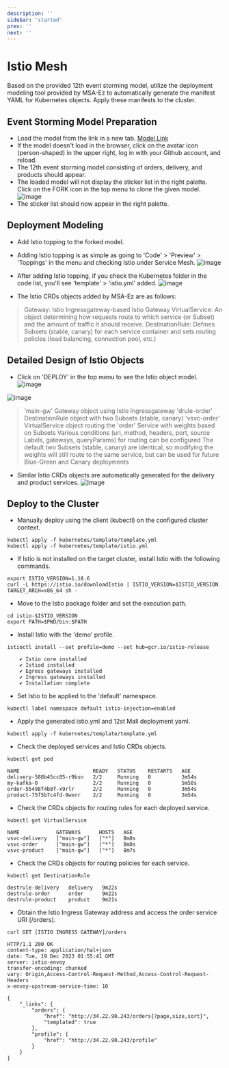 ```yaml
---
description: ''
sidebar: 'started'
prev: ''
next: ''
---
```

# Istio Mesh

Based on the provided 12th event storming model, utilize the deployment modeling tool provided by MSA-Ez to automatically generate the manifest YAML for Kubernetes objects. Apply these manifests to the cluster.


## Event Storming Model Preparation

- Load the model from the link in a new tab.
[Model Link](https://www.msaez.io/#/storming/mallbasic-for-ops)
- If the model doesn't load in the browser, click on the avatar icon (person-shaped) in the upper right, log in with your Github account, and reload.
- The 12th event storming model consisting of orders, delivery, and products should appear. 
- The loaded model will not display the sticker list in the right palette. Click on the FORK icon in the top menu to clone the given model.
![image](https://github.com/acmexii/demo/assets/35618409/1e16e849-7ae9-4b33-b39c-db4ef0939507)
- The sticker list should now appear in the right palette.

## Deployment Modeling

- Add Istio topping to the forked model.
- Adding Istio topping is as simple as going to 'Code' > 'Preview' > 'Toppings' in the menu and checking Istio under Service Mesh.
![image](https://github.com/acmexii/demo/assets/35618409/4dfd204a-39c0-4f34-a2e6-d14802cd5d7b)

- After adding Istio topping, if you check the Kubernetes folder in the code list, you'll see 'template' > 'istio.yml' added.
![image](https://github.com/acmexii/demo/assets/35618409/5ed07284-52d9-4058-82e4-40c343d41b3f)
- The Istio CRDs objects added by MSA-Ez are as follows:
> Gateway: Istio Ingressgateway-based Istio Gateway 
> VirtualService: An object determining how requests route to which service (or Subset) and the amount of traffic it should receive.
> DestinationRule: Defines Subsets (stable, canary) for each service container and sets routing policies (load balancing, connection pool, etc.)


## Detailed Design of Istio Objects

- Click on 'DEPLOY' in the top menu to see the Istio object model.
![image](https://github.com/acmexii/demo/assets/35618409/07d45fce-528a-4261-a1e3-c100e068c6b0)

![image](https://github.com/acmexii/demo/assets/35618409/e4ee1273-bf3a-43bb-8b8b-604307c677be)
> 'main-gw' Gateway object using Istio Ingressgateway
> 'drule-order' DestinationRule object with two Subsets (stable, canary)
> 'vsvc-order' VirtualService object routing the 'order' Service with weights based on Subsets
  > Various conditions (uri, method, headers, port, source Labels, gateways, queryParams) for routing can be configured
  > The default two Subsets (stable, canary) are identical, so modifying the weights will still route to the same service, but can be used for future Blue-Green and Canary deployments
- Similar Istio CRDs objects are automatically generated for the delivery and product services.
![image](https://github.com/acmexii/demo/assets/35618409/32f67182-ef3e-4773-bfe1-fe7b49bc96b6)


## Deploy to the Cluster

- Manually deploy using the client (kubectl) on the configured cluster context.
```
kubectl apply -f kubernetes/template/template.yml
kubectl apply -f kubernetes/template/istio.yml
```
- If Istio is not installed on the target cluster, install Istio with the following commands.
```
export ISTIO_VERSION=1.18.6
curl -L https://istio.io/downloadIstio | ISTIO_VERSION=$ISTIO_VERSION TARGET_ARCH=x86_64 sh -
```
- Move to the Istio package folder and set the execution path.
```
cd istio-$ISTIO_VERSION
export PATH=$PWD/bin:$PATH
```

- Install Istio with the 'demo' profile.
```
istioctl install --set profile=demo --set hub=gcr.io/istio-release
```
```
    ✔ Istio core installed
    ✔ Istiod installed
    ✔ Egress gateways installed
    ✔ Ingress gateways installed
    ✔ Installation complete
```
- Set Istio to be applied to the 'default' namespace.
```
kubectl label namespace default istio-injection=enabled
```

- Apply the generated istio.yml and 12st Mall deployment yaml.
```
kubectl apply -f kubernetes/template/template.yml
```

- Check the deployed services and Istio CRDs objects.
```
kubectl get pod
```
```
NAME                        READY   STATUS    RESTARTS   AGE
delivery-588b45cc85-r9bsn   2/2     Running   0          3m54s
my-kafka-0                  2/2     Running   0          5m58s
order-55498f4b8f-x9rlr      2/2     Running   0          3m54s
product-75f5b7c4fd-9wxnr    2/2     Running   0          3m54s
```
- Check the CRDs objects for routing rules for each deployed service.
```
kubectl get VirtualService
```
```
NAME            GATEWAYS      HOSTS   AGE
vsvc-delivery   ["main-gw"]   ["*"]   8m8s
vsvc-order      ["main-gw"]   ["*"]   8m8s
vsvc-product    ["main-gw"]   ["*"]   8m7s
```
- Check the CRDs objects for routing policies for each service.
```
kubectl get DestinationRule
```
```
destrule-delivery   delivery   9m22s
destrule-order      order      9m22s
destrule-product    product    9m21s
```

- Obtain the Istio Ingress Gateway address and access the order service URI (/orders).
```
curl GET [ISTIO INGRESS GATEWAY]/orders
```
```
HTTP/1.1 200 OK
content-type: application/hal+json
date: Tue, 19 Dec 2023 01:55:41 GMT
server: istio-envoy
transfer-encoding: chunked
vary: Origin,Access-Control-Request-Method,Access-Control-Request-Headers
x-envoy-upstream-service-time: 10

{
    "_links": {
        "orders": {
            "href": "http://34.22.90.243/orders{?page,size,sort}",
            "templated": true
        },
        "profile": {
            "href": "http://34.22.90.243/profile"
        }
    }
}
```